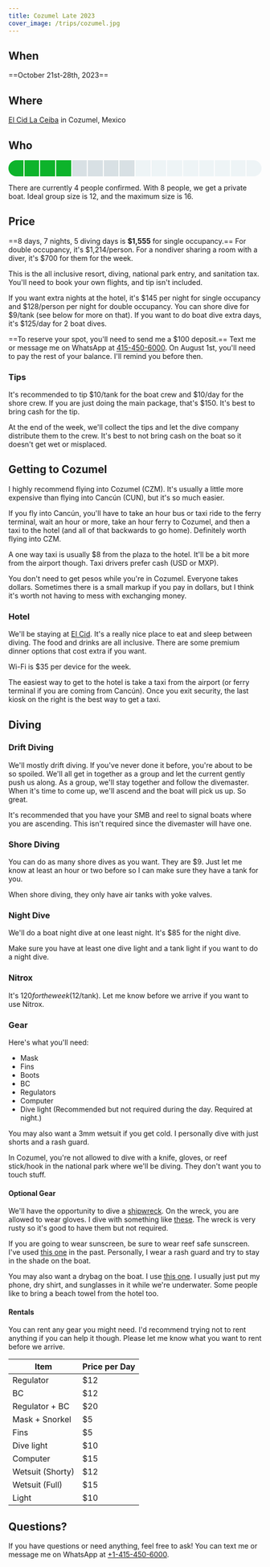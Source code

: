 ```yaml
---
title: Cozumel Late 2023
cover_image: /trips/cozumel.jpg
---
```


## When

==October 21st-28th, 2023==

## Where

[El Cid La Ceiba](https://www.elcid.com/el-cid-la-ceiba-resort-cozumel) in Cozumel, Mexico

## Who

<style>
  .progress-bar {
    height: 32px;
    max-width: 542px;
    border-radius: 16px;
    display: grid;
    grid-auto-flow: column;
    gap: 2px;
    overflow: hidden;
    margin: 0 auto 1em;
  }

  .progress-bar div {
    background: #eef4f6;
  }

  .progress-bar .filled {
    background: #0db32b;
  }

  .progress-bar .need {
    background: #d8e0e4;
  }
</style>

<div class="progress-bar">
  <div class="filled"><!-- Sam --></div>
  <div class="filled"><!-- Don --></div>
  <div class="filled"><!-- Andrew --></div>
  <div class="filled"><!-- Paul --></div>
  <div class="need"></div>
  <div class="need"></div>
  <div class="need"></div>
  <div class="need"></div>
  <div></div>
  <div></div>
  <div></div>
  <div></div>
  <div></div>
  <div></div>
  <div></div>
  <div></div>
</div>

There are currently 4 people confirmed. With 8 people, we get a private boat. Ideal group size is 12, and the maximum size is 16.

## Price

==8 days, 7 nights, 5 diving days is **$1,555** for single occupancy.== For double occupancy, it's $1,214/person. For a nondiver sharing a room with a diver, it's $700 for them for the week.

This is the all inclusive resort, diving, national park entry, and sanitation tax. You'll need to book your own flights, and tip isn't included.

If you want extra nights at the hotel, it's $145 per night for single occupancy and $128/person per night for double occupancy. You can shore dive for $9/tank (see below for more on that). If you want to do boat dive extra days, it's $125/day for 2 boat dives.

==To reserve your spot, you'll need to send me a $100 deposit.== Text me or message me on WhatsApp at [415-450-6000](tel:+14154506000). On August 1st, you'll need to pay the rest of your balance. I'll remind you before then.

### Tips

It's recommended to tip $10/tank for the boat crew and $10/day for the shore crew. If you are just doing the main package, that's $150. It's best to bring cash for the tip.

At the end of the week, we'll collect the tips and let the dive company distribute them to the crew. It's best to not bring cash on the boat so it doesn't get wet or misplaced.

## Getting to Cozumel

I highly recommend flying into Cozumel (CZM). It's usually a little more expensive than flying into Cancún (CUN), but it's so much easier.

If you fly into Cancún, you'll have to take an hour bus or taxi ride to the ferry terminal, wait an hour or more, take an hour ferry to Cozumel, and then a taxi to the hotel (and all of that backwards to go home). Definitely worth flying into CZM.

A one way taxi is usually $8 from the plaza to the hotel. It'll be a bit more from the airport though. Taxi drivers prefer cash (USD or MXP).

You don't need to get pesos while you're in Cozumel. Everyone takes dollars. Sometimes there is a small markup if you pay in dollars, but I think it's worth not having to mess with exchanging money.

### Hotel

We'll be staying at [El Cid](https://www.elcid.com/el-cid-la-ceiba-resort-cozumel). It's a really nice place to eat and sleep between diving. The food and drinks are all inclusive. There are some premium dinner options that cost extra if you want.

Wi-Fi is $35 per device for the week.

The easiest way to get to the hotel is take a taxi from the airport (or ferry terminal if you are coming from Cancún). Once you exit security, the last kiosk on the right is the best way to get a taxi.

## Diving

### Drift Diving

We'll mostly drift diving. If you've never done it before, you're about to be so spoiled. We'll all get in together as a group and let the current gently push us along. As a group, we'll stay together and follow the divemaster. When it's time to come up, we'll ascend and the boat will pick us up. So great.

It's recommended that you have your SMB and reel to signal boats where you are ascending. This isn't required since the divemaster will have one.

### Shore Diving

You can do as many shore dives as you want. They are $9. Just let me know at least an hour or two before so I can make sure they have a tank for you.

When shore diving, they only have air tanks with yoke valves.

### Night Dive

We'll do a boat night dive at one least night. It's $85 for the night dive.

Make sure you have at least one dive light and a tank light if you want to do a night dive.

### Nitrox

It's $120 for the week ($12/tank). Let me know before we arrive if you want to use Nitrox.

### Gear

Here's what you'll need:

* Mask
* Fins
* Boots
* BC
* Regulators
* Computer
* Dive light (Recommended but not required during the day. Required at night.)

You may also want a 3mm wetsuit if you get cold. I personally dive with just shorts and a rash guard.

In Cozumel, you're not allowed to dive with a knife, gloves, or reef stick/hook in the national park where we'll be diving. They don't want you to touch stuff.

#### Optional Gear

We'll have the opportunity to dive a [shipwreck](https://en.wikipedia.org/wiki/AM-298). On the wreck, you are allowed to wear gloves. I dive with something like [these](https://amzn.to/3H4L2Fb). The wreck is very rusty so it's good to have them but not required.

If you are going to wear sunscreen, be sure to wear reef safe sunscreen. I've used [this one](https://amzn.to/3iyQ5U4) in the past. Personally, I wear a rash guard and try to stay in the shade on the boat.

You may also want a drybag on the boat. I use [this one](https://amzn.to/3uqKXUS). I usually just put my phone, dry shirt, and sunglasses in it while we're underwater. Some people like to bring a beach towel from the hotel too.

#### Rentals

You can rent any gear you might need. I'd recommend trying not to rent anything if you can help it though. Please let me know what you want to rent before we arrive.

| Item             | Price per Day |
|------------------|---------------|
| Regulator        | $12           |
| BC               | $12           |
| Regulator + BC   | $20           |
| Mask + Snorkel   | $5            |
| Fins             | $5            |
| Dive light       | $10           |
| Computer         | $15           |
| Wetsuit (Shorty) | $12           |
| Wetsuit (Full)   | $15           |
| Light            | $10           |

## Questions?

If you have questions or need anything, feel free to ask! You can text me or message me on WhatsApp at <a href="tel://+14154506000" class="tel">+1-415-450-6000</a>.
